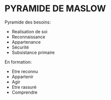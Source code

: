 # PYRAMIDE DE MASLOW


Pyramide des besoins:
- Realisation de soi
- Reconnaissance
- Appartenance
- Sécurité
- Subsistance primaire

En formation:
- Etre reconnu
- Appartenir
- Agir
- Etre rassuré
- Comprendre
